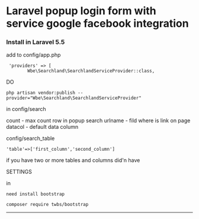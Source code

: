 Laravel popup login form with service google facebook integration
=============

### Install in Laravel 5.5

add to config/app.php
```
 'providers' => [
        Wbe\Searchland\SearchlandServiceProvider::class,
```
		
DO

```
php artisan vendor:publish --provider="Wbe\Searchland\SearchlandServiceProvider"
```

in 
config/search

count - max count row in popup search
urlname - fild where is link on page
datacol - default data column

config/search_table
```
'table'=>['first_column','second_column']
```
if you have two or more tables and columns did'n have 

SETTINGS

in	
	
	need install bootstrap
	
	composer require twbs/bootstrap


---------